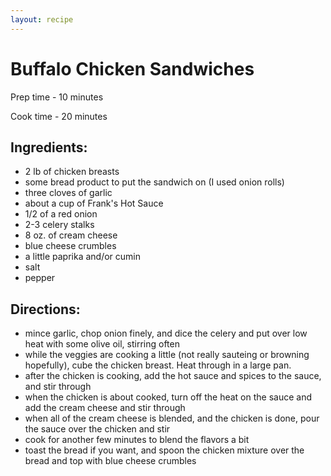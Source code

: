 ```yaml
---
layout: recipe
---
```

# Buffalo Chicken Sandwiches

Prep time - 10 minutes

Cook time - 20 minutes

## Ingredients:

 * 2 lb of chicken breasts
 * some bread product to put the sandwich on (I used onion rolls)
 * three cloves of garlic
 * about a cup of Frank's Hot Sauce
 * 1/2 of a red onion
 * 2-3 celery stalks
 * 8 oz. of cream cheese
 * blue cheese crumbles
 * a little paprika and/or cumin
 * salt
 * pepper

## Directions:

 * mince garlic, chop onion finely, and dice the celery and put over low heat
   with some olive oil, stirring often
 * while the veggies are cooking a little (not really sauteing or browning
   hopefully), cube the chicken breast.  Heat through in a large pan.
 * after the chicken is cooking, add the hot sauce and spices to the sauce,
   and stir through
 * when the chicken is about cooked, turn off the heat on the sauce and add the
   cream cheese and stir through
 * when all of the cream cheese is blended, and the chicken is done, pour the
   sauce over the chicken and stir
 * cook for another few minutes to blend the flavors a bit
 * toast the bread if you want, and spoon the chicken mixture over the bread
   and top with blue cheese crumbles
